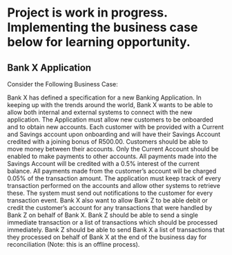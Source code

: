 # Project is work in progress. Implementing the business case below for learning opportunity.

## Bank X Application

Consider the Following Business Case:

Bank X has defined a specification for a new Banking Application. In keeping up with the trends around the world, Bank X
wants to be able to allow both internal and external systems to connect with the new application. The Application must
allow new customers to be onboarded and to obtain new accounts. Each customer with be provided with a Current and
Savings account upon onboarding and will have their Savings Account credited with a joining bonus of R500.00. Customers
should be able to move money between their accounts. Only the Current Account should be enabled to make payments to
other accounts. All payments made into the Savings Account will be credited with a 0.5% interest of the current balance.
All payments made from the customer’s account will be charged 0.05% of the transaction amount. The application must keep
track of every transaction performed on the accounts and allow other systems to retrieve these. The system must send out
notifications to the customer for every transaction event. Bank X also want to allow Bank Z to be able debit or credit
the customer’s account for any transactions that were handled by Bank Z on behalf of Bank X. Bank Z should be able to
send a single immediate transaction or a list of transactions which should be processed immediately. Bank Z should be
able to send Bank X a list of transactions that they processed on behalf of Bank X at the end of the business day for
reconciliation (Note: this is an offline process).
